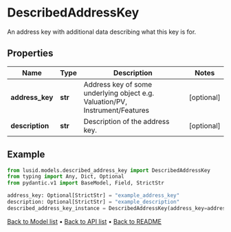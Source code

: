 # DescribedAddressKey

An address key with additional data describing what this key is for.
## Properties
Name | Type | Description | Notes
------------ | ------------- | ------------- | -------------
**address_key** | **str** | Address key of some underlying object e.g. Valuation/PV, Instrument/Features | [optional] 
**description** | **str** | Description of the address key. | [optional] 
## Example

```python
from lusid.models.described_address_key import DescribedAddressKey
from typing import Any, Dict, Optional
from pydantic.v1 import BaseModel, Field, StrictStr

address_key: Optional[StrictStr] = "example_address_key"
description: Optional[StrictStr] = "example_description"
described_address_key_instance = DescribedAddressKey(address_key=address_key, description=description)

```

[Back to Model list](../README.md#documentation-for-models) &#8226; [Back to API list](../README.md#documentation-for-api-endpoints) &#8226; [Back to README](../README.md)

